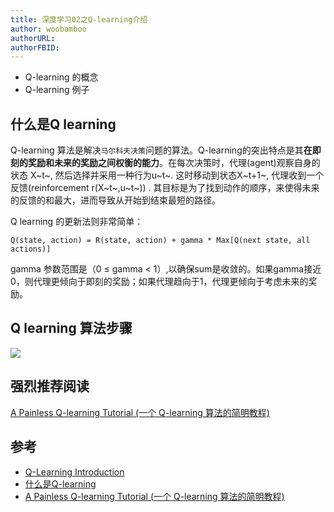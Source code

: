 ```yaml
---
title: 深度学习02之Q-learning介绍
author: woobamboo
authorURL:
authorFBID:
---
```



+ Q-learning 的概念
+ Q-learning 例子

<!--truncate-->

## 什么是Q learning

Q-learning 算法是解决`马尔科夫决策`问题的算法。Q-learning的突出特点是其**在即刻的奖励和未来的奖励之间权衡的能力**。在每次决策时，代理(agent)观察自身的状态 X~t~, 然后选择并采用一种行为u~t~.  这时移动到状态X~t+1~, 代理收到一个反馈(reinforcement r(X~t~,u~t~)) . 其目标是为了找到动作的顺序，来使得未来的反馈的和最大，进而导致从开始到结束最短的路径。

Q learning 的更新法则非常简单：

```Q(state, action) = R(state, action) + gamma * Max[Q(next state, all actions)]```

gamma 参数范围是（0 ≤ gamma < 1）,以确保sum是收敛的。如果gamma接近0，则代理更倾向于即刻的奖励；如果代理趋向于1，代理更倾向于考虑未来的奖励。



## Q learning 算法步骤



![](assets/2018-04/q4.png)



## 强烈推荐阅读

[A Painless Q-learning Tutorial (一个 Q-learning 算法的简明教程)](https://blog.csdn.net/itplus/article/details/9361915)





## 参考

+ [Q-Learning Introduction](http://mnemstudio.org/path-finding-q-learning.htm)
+ [什么是Q-learning](https://morvanzhou.github.io/tutorials/machine-learning/reinforcement-learning/2-2-A-q-learning/)
+ [A Painless Q-learning Tutorial (一个 Q-learning 算法的简明教程)](https://blog.csdn.net/itplus/article/details/9361915)

